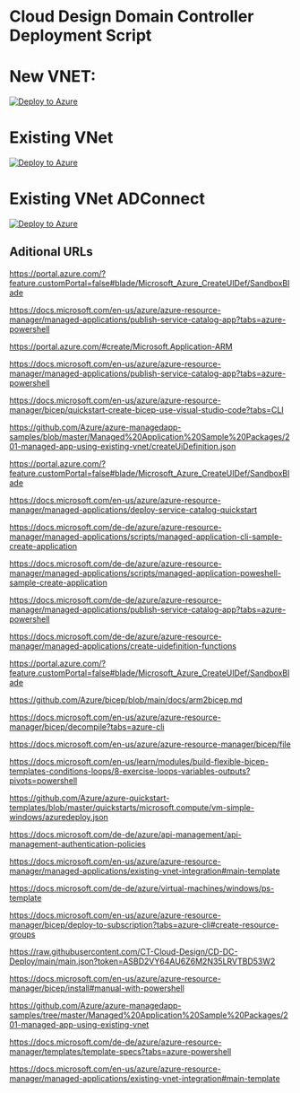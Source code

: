# Cloud Design Domain Controller Deployment Script

# New VNET:
[![Deploy to Azure](https://aka.ms/deploytoazurebutton)](https://portal.azure.com/#create/Microsoft.Template/uri/https%3A%2F%2Fraw.githubusercontent.com%2FCT-Cloud-Design%2FCD-DC-Deploy%2Fmain%2Fazuredeploy.json)

# Existing VNet
[![Deploy to Azure](https://aka.ms/deploytoazurebutton)](https://portal.azure.com/#create/Microsoft.Template/uri/https%3A%2F%2Fraw.githubusercontent.com%2FCT-Cloud-Design%2FCD-DC-Deploy%2Fmain%2FazureDeploy-existingVnet.json)

# Existing VNet ADConnect
[![Deploy to Azure](https://aka.ms/deploytoazurebutton)](https://portal.azure.com/#create/Microsoft.Template/uri/https%3A%2F%2Fraw.githubusercontent.com%2FCT-Cloud-Design%2FCD-DC-Deploy%2Fmain%2FazureDeploy-adconnect.json)

## Aditional URLs
  https://portal.azure.com/?feature.customPortal=false#blade/Microsoft_Azure_CreateUIDef/SandboxBlade
  
  https://docs.microsoft.com/en-us/azure/azure-resource-manager/managed-applications/publish-service-catalog-app?tabs=azure-powershell
 
  https://portal.azure.com/#create/Microsoft.Application-ARM
 
  https://docs.microsoft.com/en-us/azure/azure-resource-manager/managed-applications/publish-service-catalog-app?tabs=azure-powershell
 
  https://docs.microsoft.com/en-us/azure/azure-resource-manager/bicep/quickstart-create-bicep-use-visual-studio-code?tabs=CLI
 
  https://github.com/Azure/azure-managedapp-samples/blob/master/Managed%20Application%20Sample%20Packages/201-managed-app-using-existing-vnet/createUiDefinition.json
 
  https://portal.azure.com/?feature.customPortal=false#blade/Microsoft_Azure_CreateUIDef/SandboxBlade
 
  https://docs.microsoft.com/en-us/azure/azure-resource-manager/managed-applications/deploy-service-catalog-quickstart
 
  https://docs.microsoft.com/de-de/azure/azure-resource-manager/managed-applications/scripts/managed-application-cli-sample-create-application
 
  https://docs.microsoft.com/de-de/azure/azure-resource-manager/managed-applications/scripts/managed-application-poweshell-sample-create-application
 
  https://docs.microsoft.com/de-de/azure/azure-resource-manager/managed-applications/publish-service-catalog-app?tabs=azure-powershell
 
  https://docs.microsoft.com/de-de/azure/azure-resource-manager/managed-applications/create-uidefinition-functions
 
  https://portal.azure.com/?feature.customPortal=false#blade/Microsoft_Azure_CreateUIDef/SandboxBlade
 
  https://github.com/Azure/bicep/blob/main/docs/arm2bicep.md
 
  https://docs.microsoft.com/en-us/azure/azure-resource-manager/bicep/decompile?tabs=azure-cli
 
  https://docs.microsoft.com/en-us/azure/azure-resource-manager/bicep/file
 
  https://docs.microsoft.com/en-us/learn/modules/build-flexible-bicep-templates-conditions-loops/8-exercise-loops-variables-outputs?pivots=powershell
 
  https://github.com/Azure/azure-quickstart-templates/blob/master/quickstarts/microsoft.compute/vm-simple-windows/azuredeploy.json
 
  https://docs.microsoft.com/de-de/azure/api-management/api-management-authentication-policies
 
  https://docs.microsoft.com/en-us/azure/azure-resource-manager/managed-applications/existing-vnet-integration#main-template
 
  https://docs.microsoft.com/de-de/azure/virtual-machines/windows/ps-template
 
  https://docs.microsoft.com/en-us/azure/azure-resource-manager/bicep/deploy-to-subscription?tabs=azure-cli#create-resource-groups
 
  https://raw.githubusercontent.com/CT-Cloud-Design/CD-DC-Deploy/main/main.json?token=ASBD2VY64AU6Z6M2N35LRVTBD53W2
 
  https://docs.microsoft.com/en-us/azure/azure-resource-manager/bicep/install#manual-with-powershell
 
  https://github.com/Azure/azure-managedapp-samples/tree/master/Managed%20Application%20Sample%20Packages/201-managed-app-using-existing-vnet
 
  https://docs.microsoft.com/de-de/azure/azure-resource-manager/templates/template-specs?tabs=azure-powershell
 
  https://docs.microsoft.com/en-us/azure/azure-resource-manager/managed-applications/existing-vnet-integration#main-template
